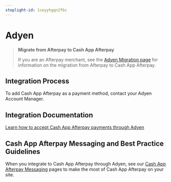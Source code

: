 ```yaml
---
stoplight-id: 1ceyyhgqn2fbc
---
```


# Adyen

<!-- theme: info -->
>**Migrate from Afterpay to Cash App Afterpay**
> 
> If you are an Afterpay merchant, see the [Adyen Migration page](../MIGRATION/adyen-migration.md) for information on the migration from Afterpay to Cash App Afterpay.

## Integration Process

To add Cash App Afterpay as a payment method, contact your Adyen Account Manager.

## Integration Documentation

[Learn how to accept Cash App Afterpay payments through Adyen](https://docs.adyen.com/payment-methods/afterpaytouch)

## Cash App Afterpay Messaging and Best Practice Guidelines

When you integrate to Cash App Afterpay through Adyen, see our [Cash App Afterpay Messaging](../AFTERPAY-MESSAGING/Getting-Started-with-Afterpay-On-Site-Messaging.md) pages to make the most of Cash App Afterpay on your site.